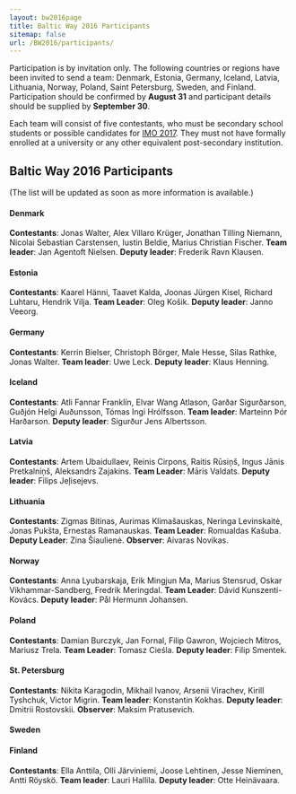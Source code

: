 ```yaml
---
layout: bw2016page
title: Baltic Way 2016 Participants
sitemap: false
url: /BW2016/participants/
---
```


Participation is by invitation only.
The following countries or regions have been invited
to send a team:
Denmark, Estonia, Germany, Iceland, Latvia, Lithuania, 
Norway, Poland, Saint Petersburg, Sweden, and Finland.
Participation should be confirmed by **August 31** and
participant details should be supplied by **September 30**.

Each team will consist of five contestants, who 
must be secondary school students or possible candidates for 
[IMO 2017](http://www.imo2017.org.br/).
They must not have formally enrolled at a university or 
any other equivalent post-secondary institution. 

<h2>Baltic Way 2016 Participants</h2>

(The list will be updated as soon as more information is available.)

<h4>Denmark</h4>

<b>Contestants</b>: Jonas Walter, Alex Villaro Kr&uuml;ger, Jonathan Tilling Niemann, Nicolai Sebastian Carstensen, Iustin Beldie, Marius Christian Fischer. <b>Team leader</b>: Jan Agentoft Nielsen. <b>Deputy leader</b>: Frederik Ravn Klausen.

<h4>Estonia</h4>
<b>Contestants</b>: Kaarel Hänni, Taavet Kalda, Joonas Jürgen Kisel, Richard Luhtaru, Hendrik Vilja. <b>Team Leader</b>: Oleg Ko&scaron;ik. <b>Deputy leader</b>: Janno Veeorg.

<h4>Germany</h4>

<b>Contestants</b>: Kerrin Bielser,  Christoph Börger,  Male Hesse,  Silas Rathke,  Jonas Walter. <b>Team leader</b>: Uwe Leck. <b>Deputy leader</b>: Klaus Henning.

<h4>Iceland</h4>

<b>Contestants</b>: Atli Fannar Frankl&#x00ED;n, Elvar Wang Atlason, Gar&#x00F0;ar Sigur&#x00F0;arson, Gu&#x00F0;j&#x00F3;n Helgi Au&#x00F0;unsson, Tómas Ingi Hr&#x00F3;lfsson. <b>Team leader</b>: Marteinn &#x00DE;&#x00F3;r Har&#x00F0;arson. <b>Deputy leader</b>: Sigur&#x00F0;ur Jens Albertsson.

<h4>Latvia</h4>

<b>Contestants</b>: Artem Ubaidullaev, Reinis Cirpons, Raitis R&#x016b;si&#x0146;&scaron;, Ingus J&#x0101;nis Pretkalni&#x0146;&scaron;, Aleksandrs Zajakins. <b>Team Leader</b>: M&amacr;ris Valdats. <b>Deputy leader</b>: Filips Je&#x013C;isejevs. 

<h4>Lithuania</h4>

<b>Contestants</b>: Zigmas Bitinas, Aurimas Klima&scaron;auskas, Neringa Levinskait&#x0117;, Jonas Puk&scaron;ta, Ernestas Ramanauskas. <b>Team Leader</b>: Romualdas Ka&scaron;uba. <b>Deputy Leader</b>: Zina &Scaron;iaulien&#x0117;. <b>Observer</b>: Aivaras Novikas.

<h4>Norway</h4>

<b>Contestants</b>: Anna Lyubarskaja, Erik Mingjun Ma, Marius Stensrud, Oskar Vikhammar-Sandberg, Fredrik Meringdal. <b>Team Leader</b>: D&aacute;vid Kunszenti-Kov&aacute;cs. <b>Deputy leader</b>: Pål Hermunn Johansen.

<h4>Poland</h4>

<b>Contestants</b>: Damian Burczyk, Jan Fornal, Filip Gawron, Wojciech Mitros, Mariusz Trela. <b>Team Leader</b>: Tomasz Cie&sacute;la. <b>Deputy leader</b>: Filip Smentek. 

<h4>St. Petersburg</h4>

<b>Contestants</b>: Nikita Karagodin, Mikhail Ivanov, Arsenii Virachev, Kirill Tyshchuk, Victor Migrin. <b>Team leader</b>: Konstantin Kokhas. <b>Deputy leader</b>: Dmitrii Rostovskii. <b>Observer</b>: Maksim Pratusevich.

<h4>Sweden</h4>

<h4>Finland</h4>

<b>Contestants</b>: Ella Anttila, Olli Järviniemi, Joose Lehtinen, Jesse Nieminen, Antti Röyskö. <b>Team leader</b>: Lauri Hallila. <b>Deputy leader</b>: Otte Heinävaara.
